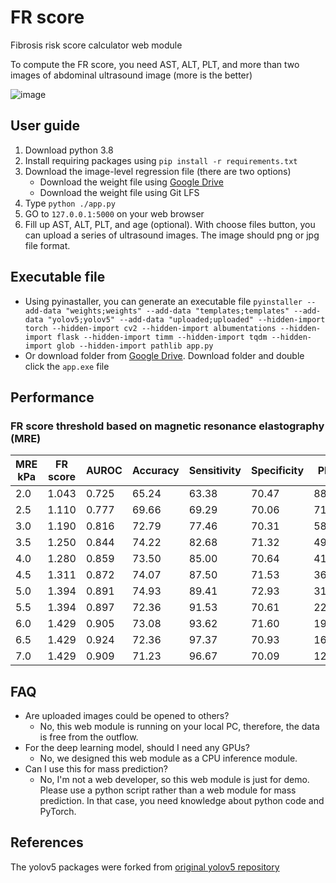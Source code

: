 # FR score
Fibrosis risk score calculator web module

To compute the FR score, you need AST, ALT, PLT, and more than two images of abdominal ultrasound image (more is the better)

![image](https://user-images.githubusercontent.com/37280722/188170182-62ac7d8c-97b3-4c59-9ade-f515aec5796e.png)

## User guide
1. Download python 3.8
2. Install requiring packages using `pip install -r requirements.txt`
3. Download the image-level regression file (there are two options)
    - Download the weight file using [Google Drive](https://drive.google.com/drive/folders/1VZSJUk7acyuOyJO1CjOpA843OivXdTN0?usp=sharing)
    - Download the weight file using Git LFS
4. Type `python ./app.py`
5. GO to `127.0.0.1:5000` on your web browser
6. Fill up AST, ALT, PLT, and age (optional). With choose files button, you can upload a series of ultrasound images. The image should png or jpg file format. 

## Executable file
- Using pyinastaller, you can generate an executable file
`pyinstaller --add-data "weights;weights" --add-data "templates;templates" --add-data "yolov5;yolov5" --add-data "uploaded;uploaded" --hidden-import torch --hidden-import cv2 --hidden-import albumentations --hidden-import flask --hidden-import timm --hidden-import tqdm --hidden-import glob --hidden-import pathlib app.py`
- Or download folder from [Google Drive](https://drive.google.com/drive/folders/1E0sFaVaah_-G55Vb-JGW6e69VNa6zSkX). Download folder and double click the `app.exe` file

## Performance
### FR score threshold based on magnetic resonance elastography (MRE)
| MRE kPa | FR score | AUROC | Accuracy | Sensitivity | Specificity | PPV   | NPV   |
|---------|----------|-------|----------|-------------|-------------|-------|-------|
| 2.0     | 1.043    | 0.725 | 65.24    | 63.38       | 70.47       | 88.92 | 34.43 |
| 2.5     | 1.110    | 0.777 | 69.66    | 69.29       | 70.06       | 71.83 | 67.44 |
| 3.0     | 1.190    | 0.816 | 72.79    | 77.46       | 70.31       | 58.15 | 85.41 |
| 3.5     | 1.250    | 0.844 | 74.22    | 82.68       | 71.32       | 49.66 | 92.33 |
| 4.0     | 1.280    | 0.859 | 73.50    | 85.00       | 70.64       | 41.90 | 94.98 |
| 4.5     | 1.311    | 0.872 | 74.07    | 87.50       | 71.53       | 36.84 | 96.79 |
| 5.0     | 1.394    | 0.891 | 74.93    | 89.41       | 72.93       | 31.28 | 98.04 |
| 5.5     | 1.394    | 0.897 | 72.36    | 91.53       | 70.61       | 22.22 | 98.91 |
| 6.0     | 1.429    | 0.905 | 73.08    | 93.62       | 71.60       | 19.13 | 99.36 |
| 6.5     | 1.429    | 0.924 | 72.36    | 97.37       | 70.93       | 16.09 | 99.79 |
| 7.0     | 1.429    | 0.909 | 71.23    | 96.67       | 70.09       | 12.61 | 99.79 |

## FAQ
- Are uploaded images could be opened to others?
    - No, this web module is running on your local PC, therefore, the data is free from the outflow. 
- For the deep learning model, should I need any GPUs?
    - No, we designed this web module as a CPU inference module.
- Can I use this for mass prediction?
    - No, I'm not a web developer, so this web module is just for demo. Please use a python script rather than a web module for mass prediction. In that case, you need knowledge about python code and PyTorch.

## References
The yolov5 packages were forked from [original yolov5 repository](https://github.com/ultralytics/yolov5)

